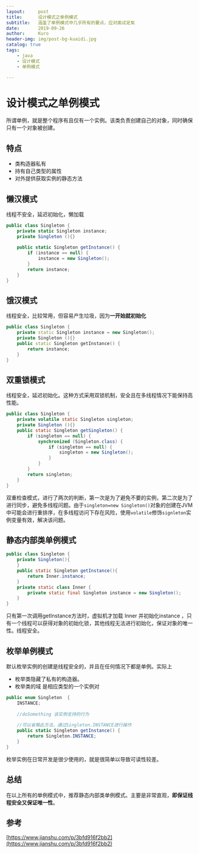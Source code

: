 ```yaml
---
layout:     post
title:      设计模式之单例模式
subtitle:   涵盖了单例模式中几乎所有的要点，应对面试足矣
date:       2019-09-26
author:     Kuro
header-img: img/post-bg-kuaidi.jpg
catalog: true
tags:
    - java
    - 设计模式
    - 单例模式

---
```




# 设计模式之单例模式

所谓单例，就是整个程序有且仅有一个实例。该类负责创建自己的对象，同时确保只有一个对象被创建。

## 特点

- 类构造器私有
- 持有自己类型的属性
- 对外提供获取实例的静态方法

## 懒汉模式

线程不安全，延迟初始化，懒加载

```csharp
public class Singleton {  
    private static Singleton instance;  
    private Singleton (){}  
  
    public static Singleton getInstance() {  
        if (instance == null) {  
            instance = new Singleton();  
        }  
        return instance;  
    }  
}
```

## 饿汉模式

线程安全，比较常用，但容易产生垃圾，因为**一开始就初始化**

```cpp
public class Singleton {  
    private static Singleton instance = new Singleton();  
    private Singleton (){}  
    public static Singleton getInstance() {  
        return instance;  
    }  
}
```

## 双重锁模式

线程安全，延迟初始化。这种方式采用双锁机制，安全且在多线程情况下能保持高性能。

```java
public class Singleton {  
    private volatile static Singleton singleton;  
    private Singleton (){}  
    public static Singleton getSingleton() {  
        if (singleton == null) {  
            synchronized (Singleton.class) {  
                if (singleton == null) {  
                    singleton = new Singleton();  
                }  
            }  
        }  
        return singleton;  
    }  
}
```

双重检查模式，进行了两次的判断，第一次是为了避免不要的实例，第二次是为了进行同步，避免多线程问题。由于`singleton=new Singleton()`对象的创建在JVM中可能会进行重排序，在多线程访问下存在风险，使用`volatile`修饰`signleton`实例变量有效，解决该问题。

## 静态内部类单例模式

```java
public class Singleton { 
    private Singleton(){
    }
    public static Singleton getInstance(){  
        return Inner.instance;  
    }  
    private static class Inner {  
        private static final Singleton instance = new Singleton();  
    }  
} 
```

只有第一次调用getInstance方法时，虚拟机才加载 Inner 并初始化instance ，只有一个线程可以获得对象的初始化锁，其他线程无法进行初始化，保证对象的唯一性。线程安全。

## 枚举单例模式

默认枚举实例的创建是线程安全的，并且在任何情况下都是单例。实际上

- 枚举类隐藏了私有的构造器。
- 枚举类的域 是相应类型的一个实例对

```csharp
public enum Singleton  {
    INSTANCE;
 
    //doSomething 该实例支持的行为
      
    //可以省略此方法，通过Singleton.INSTANCE进行操作
    public static Singleton getInstance() {
        return Singleton.INSTANCE;
    }
}
```

枚举实例在日常开发是很少使用的，就是很简单以导致可读性较差。

## 总结

在以上所有的单例模式中，推荐静态内部类单例模式。主要是非常直观，**即保证线程安全又保证唯一性**。



## 参考

[https://www.jianshu.com/p/3bfd916f2bb2](https://www.jianshu.com/p/3bfd916f2bb2)

